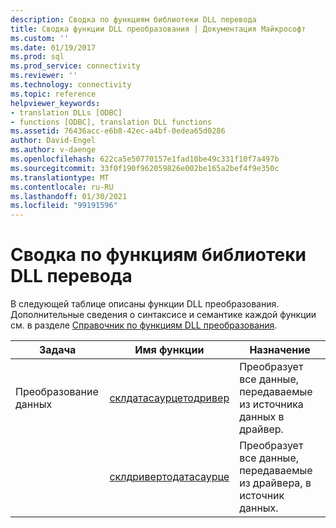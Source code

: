 ```yaml
---
description: Сводка по функциям библиотеки DLL перевода
title: Сводка функции DLL преобразования | Документация Майкрософт
ms.custom: ''
ms.date: 01/19/2017
ms.prod: sql
ms.prod_service: connectivity
ms.reviewer: ''
ms.technology: connectivity
ms.topic: reference
helpviewer_keywords:
- translation DLLs [ODBC]
- functions [ODBC], translation DLL functions
ms.assetid: 76436acc-e6b8-42ec-a4bf-0edea65d0286
author: David-Engel
ms.author: v-daenge
ms.openlocfilehash: 622ca5e50770157e1fad10be49c331f10f7a497b
ms.sourcegitcommit: 33f0f190f962059826e002be165a2bef4f9e350c
ms.translationtype: MT
ms.contentlocale: ru-RU
ms.lasthandoff: 01/30/2021
ms.locfileid: "99191596"
---
```

# <a name="translation-dll-function-summary"></a>Сводка по функциям библиотеки DLL перевода
В следующей таблице описаны функции DLL преобразования. Дополнительные сведения о синтаксисе и семантике каждой функции см. в разделе [Справочник по функциям DLL преобразования](../../../odbc/reference/syntax/translation-dll-api-reference.md).  
  
|Задача|Имя функции|Назначение|  
|----------|-------------------|-------------|  
|Преобразование данных|[склдатасаурцетодривер](../../../odbc/reference/syntax/sqldatasourcetodriver-function.md)|Преобразует все данные, передаваемые из источника данных в драйвер.|  
||[склдривертодатасаурце](../../../odbc/reference/syntax/sqldrivertodatasource-function.md)|Преобразует все данные, передаваемые из драйвера, в источник данных.|
